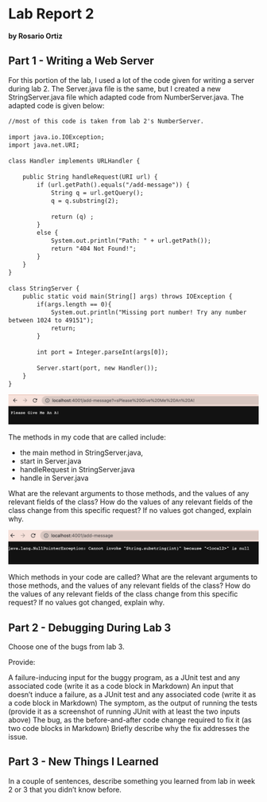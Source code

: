 # Lab Report 2 
**by Rosario Ortiz**

## Part 1 - Writing a Web Server 

For this portion of the lab, I used a lot of the code given for writing a server during lab 2. The Server.java file is the same, but I created a new StringServer.java file which adapted code from NumberServer.java. The adapted code is given below:  

```
//most of this code is taken from lab 2's NumberServer. 

import java.io.IOException;
import java.net.URI;

class Handler implements URLHandler {

    public String handleRequest(URI url) {
        if (url.getPath().equals("/add-message")) {
            String q = url.getQuery();
            q = q.substring(2);
        
            return (q) ; 
        }
        else {
            System.out.println("Path: " + url.getPath());
            return "404 Not Found!";
        }
    }
}

class StringServer {
    public static void main(String[] args) throws IOException {
        if(args.length == 0){
            System.out.println("Missing port number! Try any number between 1024 to 49151");
            return;
        }

        int port = Integer.parseInt(args[0]);

        Server.start(port, new Handler());
    }
}

```

![Screenshot of server printing the formatted query "Please give me an A !"](images/server_ss1.png)<!--- Code-->

The methods in my code that are called include:
- the main method in StringServer.java,
- start in Server.java
- handleRequest in StringServer.java
- handle in Server.java


What are the relevant arguments to those methods, and the values of any relevant fields of the class?
How do the values of any relevant fields of the class change from this specific request? If no values got changed, explain why.  

![Screenshot of server printing an error message](images/server_ss2.png)

Which methods in your code are called?
What are the relevant arguments to those methods, and the values of any relevant fields of the class?
How do the values of any relevant fields of the class change from this specific request? If no values got changed, explain why.

## Part 2 - Debugging During Lab 3

Choose one of the bugs from lab 3.

Provide:

A failure-inducing input for the buggy program, as a JUnit test and any associated code (write it as a code block in Markdown)
An input that doesn’t induce a failure, as a JUnit test and any associated code (write it as a code block in Markdown)
The symptom, as the output of running the tests (provide it as a screenshot of running JUnit with at least the two inputs above)
The bug, as the before-and-after code change required to fix it (as two code blocks in Markdown)
Briefly describe why the fix addresses the issue.


## Part 3 - New Things I Learned

In a couple of sentences, describe something you learned from lab in week 2 or 3 that you didn’t know before.



